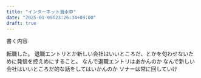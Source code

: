 ```yaml
---
title: "インターネット潜水中"
date: "2025-01-09T23:26:34+09:00"
draft: true
---
```


書く内容

転職した。
退職エントリとか新しい会社はいいところだ、とかを匂わせないために発信を控えめにすること。
なんで退職エントリはあかんのか
なんで新しい会社はいいところだ的な話をしてはいかんのか
ソナーは常に回していけ
